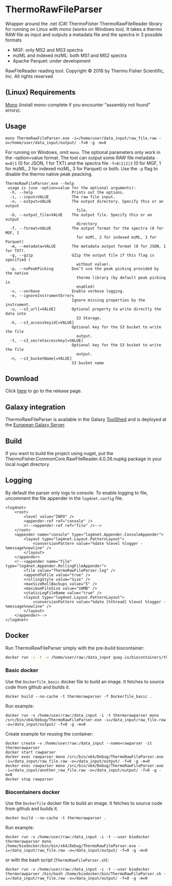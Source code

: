 # ThermoRawFileParser

Wrapper around the .net (C#) ThermoFisher ThermoRawFileReader library for running on Linux with mono (works on Windows too). It takes a thermo RAW file as input and outputs a metadata file and the spectra in 3 possible formats
* MGF: only MS2 and MS3 spectra
* mzML and indexed mzML: both MS1 and MS2 spectra
* Apache Parquet: under development

RawFileReader reading tool. Copyright © 2016 by Thermo Fisher Scientific, Inc. All rights reserved

## (Linux) Requirements
[Mono](https://www.mono-project.com/download/stable/#download-lin) (install mono-complete if you encounter "assembly not found" errors).

## Usage
```
mono ThermoRawFileParser.exe -i=/home/user/data_input/raw_file.raw -o=/home/user/data_input/output/ -f=0 -g -m=0
```
For running on Windows, omit `mono`. The optional parameters only work in the -option=value format. The tool can output some RAW file metadata `-m=0|1` (0 for JSON, 1 for TXT) and the spectra file `-f=0|1|2|3` (0 for MGF, 1 for mzML, 2 for indexed mzML, 3 for Parquet) or both. Use the `-p` flag to disable the thermo native peak peacking. 

```
ThermoRawFileParser.exe --help
 usage is (use -option=value for the optional arguments):
  -h, --help                 Prints out the options.
  -i, --input=VALUE          The raw file input.
  -o, --output=VALUE         The output directory. Specify this or an output
                               file.
  -b, --output_file=VALUE    The output file. Specify this or an output
                               directory
  -f, --format=VALUE         The output format for the spectra (0 for MGF, 1
                               for mzMl, 2 for indexed mzML, 3 for Parquet)
  -m, --metadata=VALUE       The metadata output format (0 for JSON, 1 for TXT).
  -g, --gzip                 GZip the output file if this flag is specified (
                               without value).
  -p, --noPeakPicking        Don't use the peak picking provided by the native
                               thermo library (by default peak picking is
                               enabled)
  -v, --verbose              Enable verbose logging.
  -e, --ignoreInstrumentErrors
                             Ignore missing properties by the instrument.
  -u, --s3_url[=VALUE]       Optional property to write directly the data into
                               S3 Storage.
  -k, --s3_accesskeyid[=VALUE]
                             Optional key for the S3 bucket to write the file
                               output.
  -t, --s3_secretaccesskey[=VALUE]
                             Optional key for the S3 bucket to write the file
                               output.
  -n, --s3_bucketName[=VALUE]
                             S3 bucket name
```

## Download

Click [here](https://github.com/compomics/ThermoRawFileParser/releases) to go to the release page.

## Galaxy integration

ThermoRawFileParser is available in the Galaxy [ToolShed](https://toolshed.g2.bx.psu.edu/view/galaxyp/thermo_raw_file_converter/a3edda696e4d) and is deployed at the [European Galaxy Server](https://usegalaxy.eu/root?tool_id=toolshed.g2.bx.psu.edu/repos/galaxyp/thermo_raw_file_converter/thermo_raw_file_converter/).

## Build

If you want to build the project using nuget, put the ThermoFisher.CommonCore.RawFileReader.4.0.26.nupkg package in your local nuget directory.

## Logging

By default the parser only logs to console. To enable logging to file, uncomment the file appender in the `log4net.config` file.

```
<log4net>
    <root>
        <level value="INFO" />
        <appender-ref ref="console" />
        <!--<appender-ref ref="file" />-->
    </root>
    <appender name="console" type="log4net.Appender.ConsoleAppender">
        <layout type="log4net.Layout.PatternLayout">
            <conversionPattern value="%date %level %logger - %message%newline" />
        </layout>
    </appender>
    <!--<appender name="file" type="log4net.Appender.RollingFileAppender">
        <file value="ThermoRawFileParser.log" />
        <appendToFile value="true" />
        <rollingStyle value="Size" />
        <maxSizeRollBackups value="5" />
        <maximumFileSize value="10MB" />
        <staticLogFileName value="true" />
        <layout type="log4net.Layout.PatternLayout">
            <conversionPattern value="%date [%thread] %level %logger - %message%newline" />
        </layout>
    </appender>-->
</log4net>
```

## Docker

Run ThermoRawFileParser simply with the pre-build biocontainer:

```bash
docker run -i -t -v /home/user/raw:/data_input quay.io/biocontainers/thermorawfileparser:1.1.2--0 ThermoRawFileParser.sh --help
```

### Basic docker

Use the `Dockerfile_basic` docker file to build an image. It fetches to source code from github and builds it.
```
docker build --no-cache -t thermorawparser -f Dockerfile_basic .
```
Run example:
```
docker run -v /home/user/raw:/data_input -i -t thermorawparser mono /src/bin/x64/Debug/ThermoRawFileParser.exe -i=/data_input/raw_file.raw -o=/data_input/output/ -f=0 -g -m=0
```
Create example for reusing the container:
```
docker create -v /home/user/raw:/data_input --name=rawparser -it thermorawparser
docker start rawparser
docker exec rawparser mono /src/bin/x64/Debug/ThermoRawFileParser.exe -i=/data_input/raw_file.raw -o=/data_input/output/ -f=0 -g -m=0
docker exec rawparser mono /src/bin/x64/Debug/ThermoRawFileParser.exe -i=/data_input/another_raw_file.raw -o=/data_input/output/ -f=0 -g -m=0
docker stop rawparser
```

### Biocontainers docker

Use the `Dockerfile` docker file to build an image. It fetches to source code from github and builds it.
```
docker build --no-cache -t thermorawparser .
```
Run example:
```
docker run -v /home/user/raw:/data_input -i -t --user biodocker thermorawparser mono /home/biodocker/bin/bin/x64/Debug/ThermoRawFileParser.exe -i=/data_input/raw_file.raw -o=/data_input/output/ -f=0 -g -m=0
```
or with the bash script (`ThermoRawFileParser.sh`):
```
docker run -v /home/user/raw:/data_input -i -t --user biodocker thermorawparser /bin/bash /home/biodocker/bin/ThermoRawFileParser.sh -i=/data_input/raw_file.raw -o=/data_input/output/ -f=0 -g -m=0
```
